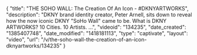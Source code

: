 {
    "title": "THE SOHO WALL: The Creation Of An Icon - #DKNYARTWORKS",
    "description": "DKNY brand identity creator, Peter Arnell, sits down to reveal how the now iconic DKNY \"SoHo Wall\" came to be. What is DKNY ARTWORKS? 10 Cities. 10 Artists. ...",
    "videoid": "134235",
    "date_created": "1385407748",
    "date_modified": "1418181113",
    "type": "captivate",
    "layout": "video",
    "url": "\/v\/the-soho-wall-the-creation-of-an-icon-dknyartworks\/134235"
}
